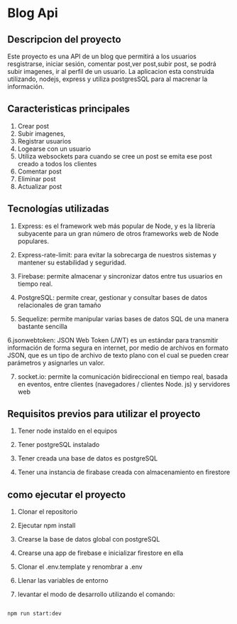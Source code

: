 # Blog Api

## Descripcion del proyecto

Este proyecto es una API de un blog que permitirá a los usuarios resgistrarse,
iniciar sesión, comentar post,ver post,subir post, se podrá subir imagenes, ir al perfil de un usuario.
La aplicacion esta construida utilizando, nodejs, express y utiliza postgresSQL para al macrenar la información.

## Caracteristicas principales

1. Crear post
2. Subir imagenes,
3. Registrar usuarios
4. Logearse con un usuario
5. Utiliza websockets para cuando se cree un post se emita ese post creado a todos los clientes
6. Comentar post
7. Eliminar post
8. Actualizar post

## Tecnologías utilizadas

1. Express: es el framework web más popular de Node, y es la librería subyacente para un gran número de otros frameworks web de Node populares.

2. Express-rate-limit: para evitar la sobrecarga de nuestros sistemas y mantener su estabilidad y seguridad.

3. Firebase: permite almacenar y sincronizar datos entre tus usuarios en tiempo real.

4. PostgreSQL: permite crear, gestionar y consultar bases de datos relacionales de gran tamaño

5. Sequelize: permite manipular varias bases de datos SQL de una manera bastante sencilla

6.jsonwebtoken: JSON Web Token (JWT) es un estándar para transmitir información de forma segura en internet, por medio de archivos en formato JSON, que es un tipo de archivo de texto plano con el cual se pueden crear parámetros y asignarles un valor.

7. socket.io: permite la comunicación bidireccional en tiempo real, basada en eventos, entre clientes (navegadores / clientes Node. js) y servidores web

## Requisitos previos para utilizar el proyecto

1. Tener node instaldo en el equipos

2. Tener postgreSQL instalado

3. Tener creada una base de datos es postgreSQL

4. Tener una instancia de firabase creada con almacenamiento en firestore

## como ejecutar el proyecto

1. Clonar el repositorio

2. Ejecutar npm install

3. Crearse la base de datos global con postgreSQL

4. Crearse una app de firebase e inicializar firestore en ella

5. Clonar el .env.template y renombrar a .env

6. Llenar las variables de entorno

7. levantar el modo de desarrollo utilizando el comando:

```

npm run start:dev

```
